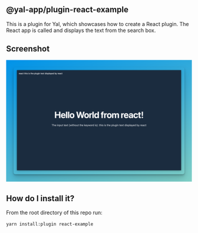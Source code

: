 ## @yal-app/plugin-react-example

This is a plugin for Yal, which showcases how to create a React plugin. The React app is called and displays the text from the search box.

## Screenshot

![react-example](./resources/react-example.png 'react-example')

## How do I install it?

From the root directory of this repo run:

```
yarn install:plugin react-example
```
